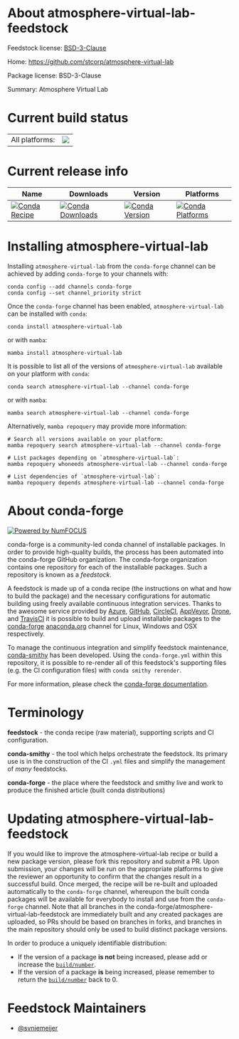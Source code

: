 About atmosphere-virtual-lab-feedstock
======================================

Feedstock license: [BSD-3-Clause](https://github.com/conda-forge/atmosphere-virtual-lab-feedstock/blob/main/LICENSE.txt)

Home: https://github.com/stcorp/atmosphere-virtual-lab

Package license: BSD-3-Clause

Summary: Atmosphere Virtual Lab

Current build status
====================


<table><tr><td>All platforms:</td>
    <td>
      <a href="https://dev.azure.com/conda-forge/feedstock-builds/_build/latest?definitionId=16190&branchName=main">
        <img src="https://dev.azure.com/conda-forge/feedstock-builds/_apis/build/status/atmosphere-virtual-lab-feedstock?branchName=main">
      </a>
    </td>
  </tr>
</table>

Current release info
====================

| Name | Downloads | Version | Platforms |
| --- | --- | --- | --- |
| [![Conda Recipe](https://img.shields.io/badge/recipe-atmosphere--virtual--lab-green.svg)](https://anaconda.org/conda-forge/atmosphere-virtual-lab) | [![Conda Downloads](https://img.shields.io/conda/dn/conda-forge/atmosphere-virtual-lab.svg)](https://anaconda.org/conda-forge/atmosphere-virtual-lab) | [![Conda Version](https://img.shields.io/conda/vn/conda-forge/atmosphere-virtual-lab.svg)](https://anaconda.org/conda-forge/atmosphere-virtual-lab) | [![Conda Platforms](https://img.shields.io/conda/pn/conda-forge/atmosphere-virtual-lab.svg)](https://anaconda.org/conda-forge/atmosphere-virtual-lab) |

Installing atmosphere-virtual-lab
=================================

Installing `atmosphere-virtual-lab` from the `conda-forge` channel can be achieved by adding `conda-forge` to your channels with:

```
conda config --add channels conda-forge
conda config --set channel_priority strict
```

Once the `conda-forge` channel has been enabled, `atmosphere-virtual-lab` can be installed with `conda`:

```
conda install atmosphere-virtual-lab
```

or with `mamba`:

```
mamba install atmosphere-virtual-lab
```

It is possible to list all of the versions of `atmosphere-virtual-lab` available on your platform with `conda`:

```
conda search atmosphere-virtual-lab --channel conda-forge
```

or with `mamba`:

```
mamba search atmosphere-virtual-lab --channel conda-forge
```

Alternatively, `mamba repoquery` may provide more information:

```
# Search all versions available on your platform:
mamba repoquery search atmosphere-virtual-lab --channel conda-forge

# List packages depending on `atmosphere-virtual-lab`:
mamba repoquery whoneeds atmosphere-virtual-lab --channel conda-forge

# List dependencies of `atmosphere-virtual-lab`:
mamba repoquery depends atmosphere-virtual-lab --channel conda-forge
```


About conda-forge
=================

[![Powered by
NumFOCUS](https://img.shields.io/badge/powered%20by-NumFOCUS-orange.svg?style=flat&colorA=E1523D&colorB=007D8A)](https://numfocus.org)

conda-forge is a community-led conda channel of installable packages.
In order to provide high-quality builds, the process has been automated into the
conda-forge GitHub organization. The conda-forge organization contains one repository
for each of the installable packages. Such a repository is known as a *feedstock*.

A feedstock is made up of a conda recipe (the instructions on what and how to build
the package) and the necessary configurations for automatic building using freely
available continuous integration services. Thanks to the awesome service provided by
[Azure](https://azure.microsoft.com/en-us/services/devops/), [GitHub](https://github.com/),
[CircleCI](https://circleci.com/), [AppVeyor](https://www.appveyor.com/),
[Drone](https://cloud.drone.io/welcome), and [TravisCI](https://travis-ci.com/)
it is possible to build and upload installable packages to the
[conda-forge](https://anaconda.org/conda-forge) [anaconda.org](https://anaconda.org/)
channel for Linux, Windows and OSX respectively.

To manage the continuous integration and simplify feedstock maintenance,
[conda-smithy](https://github.com/conda-forge/conda-smithy) has been developed.
Using the ``conda-forge.yml`` within this repository, it is possible to re-render all of
this feedstock's supporting files (e.g. the CI configuration files) with ``conda smithy rerender``.

For more information, please check the [conda-forge documentation](https://conda-forge.org/docs/).

Terminology
===========

**feedstock** - the conda recipe (raw material), supporting scripts and CI configuration.

**conda-smithy** - the tool which helps orchestrate the feedstock.
                   Its primary use is in the construction of the CI ``.yml`` files
                   and simplify the management of *many* feedstocks.

**conda-forge** - the place where the feedstock and smithy live and work to
                  produce the finished article (built conda distributions)


Updating atmosphere-virtual-lab-feedstock
=========================================

If you would like to improve the atmosphere-virtual-lab recipe or build a new
package version, please fork this repository and submit a PR. Upon submission,
your changes will be run on the appropriate platforms to give the reviewer an
opportunity to confirm that the changes result in a successful build. Once
merged, the recipe will be re-built and uploaded automatically to the
`conda-forge` channel, whereupon the built conda packages will be available for
everybody to install and use from the `conda-forge` channel.
Note that all branches in the conda-forge/atmosphere-virtual-lab-feedstock are
immediately built and any created packages are uploaded, so PRs should be based
on branches in forks, and branches in the main repository should only be used to
build distinct package versions.

In order to produce a uniquely identifiable distribution:
 * If the version of a package **is not** being increased, please add or increase
   the [``build/number``](https://docs.conda.io/projects/conda-build/en/latest/resources/define-metadata.html#build-number-and-string).
 * If the version of a package **is** being increased, please remember to return
   the [``build/number``](https://docs.conda.io/projects/conda-build/en/latest/resources/define-metadata.html#build-number-and-string)
   back to 0.

Feedstock Maintainers
=====================

* [@svniemeijer](https://github.com/svniemeijer/)

